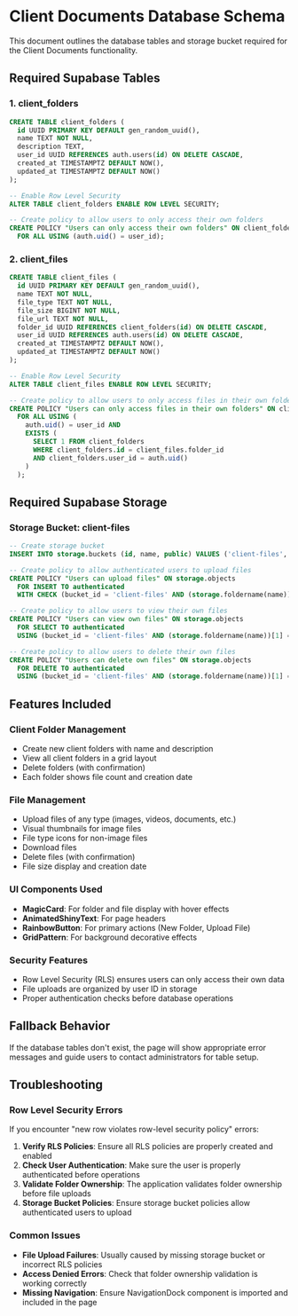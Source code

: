 # Client Documents Database Schema

This document outlines the database tables and storage bucket required for the Client Documents functionality.

## Required Supabase Tables

### 1. client_folders
```sql
CREATE TABLE client_folders (
  id UUID PRIMARY KEY DEFAULT gen_random_uuid(),
  name TEXT NOT NULL,
  description TEXT,
  user_id UUID REFERENCES auth.users(id) ON DELETE CASCADE,
  created_at TIMESTAMPTZ DEFAULT NOW(),
  updated_at TIMESTAMPTZ DEFAULT NOW()
);

-- Enable Row Level Security
ALTER TABLE client_folders ENABLE ROW LEVEL SECURITY;

-- Create policy to allow users to only access their own folders
CREATE POLICY "Users can only access their own folders" ON client_folders
  FOR ALL USING (auth.uid() = user_id);
```

### 2. client_files
```sql
CREATE TABLE client_files (
  id UUID PRIMARY KEY DEFAULT gen_random_uuid(),
  name TEXT NOT NULL,
  file_type TEXT NOT NULL,
  file_size BIGINT NOT NULL,
  file_url TEXT NOT NULL,
  folder_id UUID REFERENCES client_folders(id) ON DELETE CASCADE,
  user_id UUID REFERENCES auth.users(id) ON DELETE CASCADE,
  created_at TIMESTAMPTZ DEFAULT NOW(),
  updated_at TIMESTAMPTZ DEFAULT NOW()
);

-- Enable Row Level Security
ALTER TABLE client_files ENABLE ROW LEVEL SECURITY;

-- Create policy to allow users to only access files in their own folders
CREATE POLICY "Users can only access files in their own folders" ON client_files
  FOR ALL USING (
    auth.uid() = user_id AND 
    EXISTS (
      SELECT 1 FROM client_folders 
      WHERE client_folders.id = client_files.folder_id 
      AND client_folders.user_id = auth.uid()
    )
  );
```

## Required Supabase Storage

### Storage Bucket: client-files
```sql
-- Create storage bucket
INSERT INTO storage.buckets (id, name, public) VALUES ('client-files', 'client-files', true);

-- Create policy to allow authenticated users to upload files
CREATE POLICY "Users can upload files" ON storage.objects
  FOR INSERT TO authenticated
  WITH CHECK (bucket_id = 'client-files' AND (storage.foldername(name))[1] = auth.uid()::text);

-- Create policy to allow users to view their own files
CREATE POLICY "Users can view own files" ON storage.objects
  FOR SELECT TO authenticated
  USING (bucket_id = 'client-files' AND (storage.foldername(name))[1] = auth.uid()::text);

-- Create policy to allow users to delete their own files
CREATE POLICY "Users can delete own files" ON storage.objects
  FOR DELETE TO authenticated
  USING (bucket_id = 'client-files' AND (storage.foldername(name))[1] = auth.uid()::text);
```

## Features Included

### Client Folder Management
- Create new client folders with name and description
- View all client folders in a grid layout
- Delete folders (with confirmation)
- Each folder shows file count and creation date

### File Management
- Upload files of any type (images, videos, documents, etc.)
- Visual thumbnails for image files
- File type icons for non-image files
- Download files
- Delete files (with confirmation)
- File size display and creation date

### UI Components Used
- **MagicCard**: For folder and file display with hover effects
- **AnimatedShinyText**: For page headers
- **RainbowButton**: For primary actions (New Folder, Upload File)
- **GridPattern**: For background decorative effects

### Security Features
- Row Level Security (RLS) ensures users can only access their own data
- File uploads are organized by user ID in storage
- Proper authentication checks before database operations

## Fallback Behavior
If the database tables don't exist, the page will show appropriate error messages and guide users to contact administrators for table setup.

## Troubleshooting

### Row Level Security Errors
If you encounter "new row violates row-level security policy" errors:

1. **Verify RLS Policies**: Ensure all RLS policies are properly created and enabled
2. **Check User Authentication**: Make sure the user is properly authenticated before operations
3. **Validate Folder Ownership**: The application validates folder ownership before file uploads
4. **Storage Bucket Policies**: Ensure storage bucket policies allow authenticated users to upload

### Common Issues
- **File Upload Failures**: Usually caused by missing storage bucket or incorrect RLS policies
- **Access Denied Errors**: Check that folder ownership validation is working correctly
- **Missing Navigation**: Ensure NavigationDock component is imported and included in the page